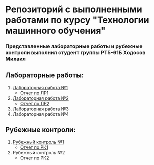 # Репозиторий с выполненными работами по курсу "Технологии машинного обучения"

### Представленные лабораторные работы и рубежные контроли выполнил студент группы РТ5-61Б Ходосов Михаил

## Лабораторные работы:

1. [Лабораторная работа №1](https://github.com/lonkidely/iu5_ml/tree/master/lab1/lab1.ipynb)
   - [Отчет по ЛР1](https://github.com/lonkidely/iu5_ml/tree/master/reports/lab1.pdf)
2. [Лабораторная работа №2](https://github.com/lonkidely/iu5_ml/tree/master/lab2/lab2.ipynb)
   - [Отчет по ЛР2](https://github.com/lonkidely/iu5_ml/tree/master/reports/lab2.pdf)
3. Лабораторная работа №3
4. Лабораторная работа №4

## Рубежные контроли:

1. [Рубежный контроль №1](https://github.com/lonkidely/iu5_ml/tree/master/rk1/rk1.ipynb)
   - [Отчет по РК1](https://github.com/lonkidely/iu5_ml/tree/master/reports/rk1.pdf)
2. Рубежный контроль №2
   - Отчет по РК2
